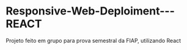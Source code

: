 # Responsive-Web-Deploiment---REACT
Projeto feito em grupo para prova semestral da FIAP, utilizando React

